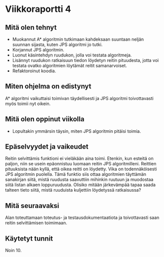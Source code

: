 # Viikkoraportti 4
## Mitä olen tehnyt
- Muokannut A* algoritmin tutkimaan kahdeksaan suuntaan neljän suunnan sijasta, kuten JPS algoritmi jo tutki.
- Korjannut JPS algoritmin.
- Luonut käsintehdyn ruudukon, jolla voi testata algoritmeja.
- Lisännyt ruudukon ratkaisuun tiedon löydetyn reitin pituudesta, jotta voi testata ovatko algoritmien löytämät reitit samanarvoiset.
- Refaktoroinut koodia.
## Miten ohjelma on edistynyt
A* algoritmi vaikuttaisi toimivan täydellisesti ja JPS algoritmi toivottavasti myös toimii nyt oikein.
## Mitä olen oppinut viikolla
- Lopultakin ymmärsin täysin, miten JPS algoritmin pitäisi toimia.
## Epäselvyydet ja vaikeudet
Reitin selvittämis funktioni ei vieläkään aina toimi. Etenkin, kun esteitä on paljon, niin se usein epäonnistuu luomaan reitin JPS algoritmilleni. Reittien pituuksista nään kyllä, että oikea reitti on löydetty. Vika on todennäköisesti JPS algoritmin puolella. Tämä funktio siis ottaa algoritmien täyttämän sanakirjan siitä, mistä ruudusta saavuttiin mihinkin ruutuun ja muodostaa siitä listan alkaen loppuruudusta. Olisiko mitään järkevämpää tapaa saada talteen tieto siitä, mistä ruuduista kuljettiin löydetyssä ratkaisussa?
## Mitä seuraavaksi
Alan toteuttamaan toteutus- ja testausdokumentaatiota ja toivottavasti saan reitin selvittämisen toimimaan.
## Käytetyt tunnit
Noin 10.
